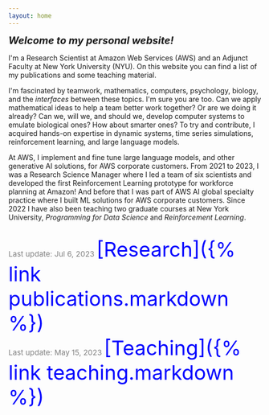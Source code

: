 ```yaml
---
layout: home
---
```


<span style="font-size:20px">***Welcome to my personal website!***</span> 

I'm a Research Scientist at Amazon Web Services (AWS) and an Adjunct Faculty at New York University (NYU). On this website you can find a list of my publications and some teaching material. 

I'm fascinated by teamwork, mathematics, computers, psychology, biology, and the *interfaces* between these topics. I'm sure you are too. Can we apply mathematical ideas to help a team better work together? Or are we doing it already? Can we, will we, and should we, develop computer systems to emulate biological ones? How about smarter ones? To try and contribute, I acquired hands-on expertise in dynamic systems, time series simulations, reinforcement learning, and large language models.<br/> 

At AWS, I implement and fine tune large language models, and other generative AI solutions, for AWS corporate customers. From 2021 to 2023, I was a Research Science Manager where I led a team of six scientists and developed the first Reinforcement Learning prototype for workforce planning at Amazon!
And before that I was part of AWS AI global specialty practice where I built ML solutions for AWS corporate customers. Since 2022 I have also been teaching two graduate courses at New York University, *Programming for Data Science* and *Reinforcement Learning*.


<br/>

<span style="color:grey;font-weight:400;font-size:15px"> 
Last update: Jul 6, 2023
</span>

<span style="color:blue;font-size:40px">
[Research]({% link publications.markdown %})
</span> 

<br/>

<span style="color:grey;font-weight:400;font-size:15px"> 
Last update: May 15, 2023
</span>

<span style="color:blue;font-size:40px">
[Teaching]({% link teaching.markdown %})
</span>

